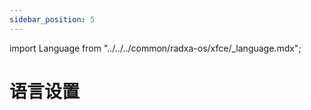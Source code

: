 ```yaml
---
sidebar_position: 5
---
```


import Language from "../../../common/radxa-os/xfce/\_language.mdx";

# 语言设置

<Language />
